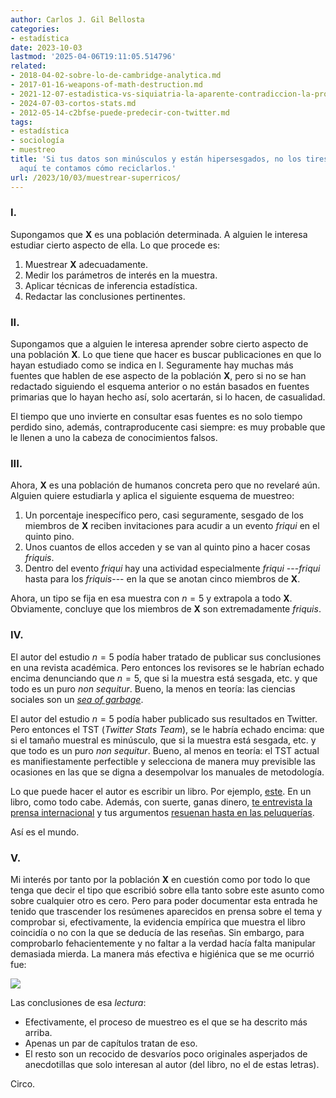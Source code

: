 ```yaml
---
author: Carlos J. Gil Bellosta
categories:
- estadística
date: 2023-10-03
lastmod: '2025-04-06T19:11:05.514796'
related:
- 2018-04-02-sobre-lo-de-cambridge-analytica.md
- 2017-01-16-weapons-of-math-destruction.md
- 2021-12-07-estadistica-vs-siquiatria-la-aparente-contradiccion-la-profunda-sintesis.md
- 2024-07-03-cortos-stats.md
- 2012-05-14-c2bfse-puede-predecir-con-twitter.md
tags:
- estadística
- sociología
- muestreo
title: 'Si tus datos son minúsculos y están hipersesgados, no los tires a la basura:
  aquí te contamos cómo reciclarlos.'
url: /2023/10/03/muestrear-superricos/
---
```


### I.

Supongamos que **X** es una población determinada. A alguien le interesa estudiar cierto aspecto de ella. Lo que procede es:

1. Muestrear **X** adecuadamente.
2. Medir los parámetros de interés en la muestra.
3. Aplicar técnicas de inferencia estadística.
4. Redactar las conclusiones pertinentes.

### II.

Supongamos que a alguien le interesa aprender sobre cierto aspecto de una población **X**. Lo que tiene que hacer es buscar publicaciones en que lo hayan estudiado como se indica en I. Seguramente hay muchas más fuentes que hablen de ese aspecto de la población **X**, pero si no se han redactado siguiendo el esquema anterior o no están basados en fuentes primarias que lo hayan hecho así, solo acertarán, si lo hacen, de casualidad.

El tiempo que uno invierte en consultar esas fuentes es no solo tiempo perdido sino, además, contraproducente casi siempre: es muy probable que le llenen a uno la cabeza de conocimientos falsos.

### III.

Ahora, **X** es una población de humanos concreta pero que no revelaré aún. Alguien quiere estudiarla y aplica el siguiente esquema de muestreo:

1. Un porcentaje inespecífico pero, casi seguramente, sesgado de los miembros de **X** reciben invitaciones para acudir a un evento _friqui_ en el quinto pino.
2. Unos cuantos de ellos acceden y se van al quinto pino a hacer cosas _friquis_.
3. Dentro del evento _friqui_ hay una actividad especialmente _friqui_ ---_friqui_ hasta para los _friquis_--- en la que se anotan cinco miembros de **X**.

Ahora, un tipo se fija en esa muestra con $n=5$ y extrapola a todo **X**. Obviamente, concluye que los miembros de **X** son extremadamente _friquis_.

### IV.

El autor del estudio $n=5$ podía haber tratado de publicar sus conclusiones en una revista académica. Pero entonces los revisores se le habrían echado encima denunciando que $n = 5$, que si la muestra está sesgada, etc. y que todo es un puro _non sequitur_. Bueno, la menos en teoría: las ciencias sociales son un
[_sea of garbage_](https://fantasticanachronism.com/2020/09/11/whats-wrong-with-social-science-and-how-to-fix-it/).

El autor del estudio $n=5$ podía haber publicado sus resultados en Twitter. Pero entonces el TST (_Twitter Stats Team_), se le habría echado encima: que si el tamaño muestral es minúsculo, que si la muestra está sesgada, etc. y que todo es un puro _non sequitur_. Bueno, al menos en teoría: el TST actual es manifiestamente perfectible y selecciona de manera muy previsible las ocasiones en las que se digna a desempolvar los manuales de metodología.

Lo que puede hacer el autor es escribir un libro. Por ejemplo,
[este](https://www.goodreads.com/book/show/60165391-survival-of-the-richest).
En un libro, como todo cabe. Además, con suerte, ganas dinero,
[te entrevista la prensa internacional](https://www.elconfidencial.com/tecnologia/2023-09-18/elon-musk-bill-gates-douglas-rushkoff-millonarios-ayahuasca_3736797/)
y tus argumentos
[resuenan hasta en las peluquerías](https://www.lasexta.com/programas/lasexta-clave/yolanda-diaz-avisa-plan-ricos-huiran-tierra-cohetes-cuando-vaya-carajo_202309256511e5db1fb4a600013041de.html).

Así es el mundo.

### V.

Mi interés por tanto por la población **X** en cuestión como por todo lo que tenga que decir el tipo que escribió sobre ella tanto sobre este asunto como sobre cualquier otro es cero. Pero para poder documentar esta entrada he tenido que trascender los resúmenes aparecidos en prensa sobre el tema y comprobar si, efectivamente, la evidencia empírica que muestra el libro coincidía o no con la que se deducía de las reseñas. Sin embargo, para comprobarlo fehacientemente y no faltar a la verdad hacía falta manipular demasiada mierda. La manera más efectiva e higiénica que se me ocurrió fue:

![](/wp-uploads/2023/twitter_rushkoff.png#center)

Las conclusiones de esa _lectura_:
* Efectivamente, el proceso de muestreo es el que se ha descrito más arriba.
* Apenas un par de capítulos tratan de eso.
* El resto son un recocido de desvaríos poco originales asperjados de anecdotillas que solo interesan al autor (del libro, no el de estas letras).

Circo.